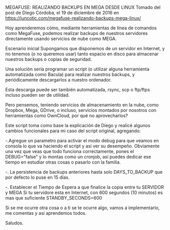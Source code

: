MEGAFUSE: REALIZANDO BACKUPS EN MEGA DESDE LINUX
Tomado del post de Diego Córdoba, el 19 de diciembre de 2016 en https://juncotic.com/megafuse-realizando-backups-mega-linux/

Hoy aprenderemos cómo, mediante herramientas de línea de comandos como MegaFuse, podemos realizar backups de nuestros servidores directamente usando servicios de nube como MEGA.

Escenario inicial
Supongamos que disponemos de un servidor en Internet, y no tenemos (o no queremos usar) tanto espacio en disco para almacenar nuestros backups o copias de seguridad.

Una solución sería programar un script (o utilizar alguna herramienta automatizada como Bacula) para realizar nuestros backups, y periódicamente descargarlos a nuestro ordenador.

Esta descarga puede ser también automatizada, rsync, scp o ftp/ftps incluso pueden ser de utilidad.

Pero pensemos, teniendo servicios de almacenamiento en la nube, como Dropbox, Mega, GDrive, o incluso, servicios montados por nosotros con herramientas como OwnCloud, por qué no aprovecharlos?

Este script toma como base la explicación de Diego y realicé algunos cambios funcionales para mi caso del script original, agregando:

-.Agregue un parametro para activar el modo debug para que veamos en consola lo que va haciendo el script y asi ver su desempeño.
  Obviamente una vez que veas que todo funciona correctamente, pones el DEBUG="false" y lo montas como un cronjob, así puedes dedicar
  ese tiempo en estudiar otras cosas o pasarlo con la familia.
  
-. La persistencia de backups anteriores hasta solo DAYS_TO_BACKUP que por defecto lo puse en 15 días.


-. Establecer el Tiempo de Espera a que finalice la copia entre tu SERVIDOR y MEGA
   Si tu servidore esta en Internet, con 600 segundos (10 minutos) es mas que suficiente
   STANDBY_SECONDS=600
   
Si se me ocurre otra cosa o a ti se te ocurre algo, vamos a implementarlo, me comentas y asi aprendemos todos.

Saludos.
